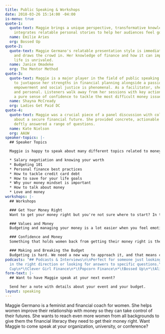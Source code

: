 ```yaml
---
title: Public Speaking & Workshops
date: 2018-03-26 15:14:00 -04:00
is-menu: true
quote-1:
  quote-text: Maggie brings a unique perspective, transformative knowledge, and seamlessly
    integrates relatable personal stories to help her audiences feel good about money.
  name: Emilie Aries
  org: Bossed Up
quote-2:
  quote-text: Maggie Germano's relatable presentation style is immediately engaging
    and draws the crowd in. Her knowledge of finance and how it can impact everyday
    life is unrivaled.
  name: Janice Omadeke
  org: The Mentor Method
quote-3:
  quote-text: Maggie is a major player in the field of public speaking. Her ability
    to juxtapose her strengths in financial planning alongside a passion for women's
    empowerment and social justice is phenomenal. As a facilitator, she is engaging
    and personal. Listeners walk away from her sessions with key action items and
    a pure sense of confidence to tackle the most difficult money issues.
  name: Shayna McCready
  org: Ladies Get Paid DC
quote-4:
  quote-text: Maggie was a crucial piece of a panel discussion with college students
    about a secure financial future. She provided concrete, actionable advice, and
    deftly answered a range of questions.
  name: Kate Nielson
  org: AAUW
speaker-topics: |-
  ## Speaker Topics

  Maggie is happy to speak about many different topics related to money, but here are some specifics:

  * Salary negotiation and knowing your worth
  * Budgeting 101
  * Personal finance best practices
  * How to tackle credit card debt
  * How to save for your life goals
  * Why your money mindset is important
  * How to talk about money
  * Love and money
workshops: |-
  ## Workshops

  ### Get Your Money Right
  Want to get your money right but you're not sure where to start? In this workshop, Maggie will tell you what you need to do from start to finish to get control of your money. This workshop is designed for those who are just starting out, so it is easy to comprehend, with tangible next steps to take away.

  ### Values and Money
  Budgeting and managing your money is a lot easier when you feel emotionally connected to it. That's why it's important to align your values with your financial goals. This workshop will show you how to identify your values and figure out how to create financial goals that align with them.

  ### Confidence and Money
  Something that holds women back from getting their money right is the feeling that they don't know what they're doing. This workshop will show you how to find confidence with your money and make the changes that you're hoping for.

  ### Making and Breaking the Budget
  Budgeting is hard. We need a new way to approach it, and that means creating a budget that works for you and your life, goals, and values. This workshop will help you identify your values, determine your goals, and create a budget that you'll actually want to stick to.
podcasts: "## Podcasts & Interviews\n\nPerfect for someone just looking to get pointed
  in the right direction or looking for answers to specific questions.\n\n*\tThe Daily
  Cup\n*\tClever Girl Finance\n*\tPopcorn Finance\n*\tBossed Up\n*\tAligned and Alive"
form-text: |-
  ## Want to have Maggie speak at your next event?

  Send her a note with details about your event and your budget.
layout: speaking
---
```


Maggie Germano is a feminist and financial coach for women. She helps women improve their relationship with money so they can take control of their futures. She wants to reach even more women from all backgrounds to give them the financial literacy they need to get their money right. Want Maggie to come speak at your organization, university, or conference?